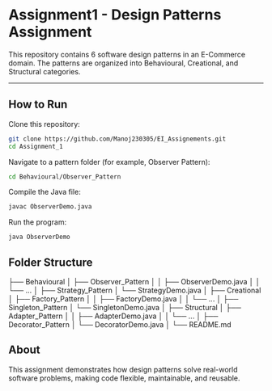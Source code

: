 # Assignment1 - Design Patterns Assignment


This repository contains 6 software design patterns in an E-Commerce domain.
The patterns are organized into Behavioural, Creational, and Structural categories.

---

## How to Run

Clone this repository:

```sh
git clone https://github.com/Manoj230305/EI_Assignements.git
cd Assignment_1
```

Navigate to a pattern folder (for example, Observer Pattern):

```sh
cd Behavioural/Observer_Pattern
```

Compile the Java file:

```sh
javac ObserverDemo.java
```

Run the program:

```sh
java ObserverDemo
```

## Folder Structure

├── Behavioural
│   ├── Observer_Pattern
│   │   ├── ObserverDemo.java
│   │   └── ...
│   ├── Strategy_Pattern
│       └── StrategyDemo.java
│
├── Creational
│   ├── Factory_Pattern
│   │   ├── FactoryDemo.java
│   │   └── ...
│   ├── Singleton_Pattern
│       └── SingletonDemo.java
│
├── Structural
│   ├── Adapter_Pattern
│   │   ├── AdapterDemo.java
│   │   └── ...
│   ├── Decorator_Pattern
│       └── DecoratorDemo.java
│
└── README.md


## About
This assignment demonstrates how design patterns solve real-world software problems, making code flexible, maintainable, and reusable.



